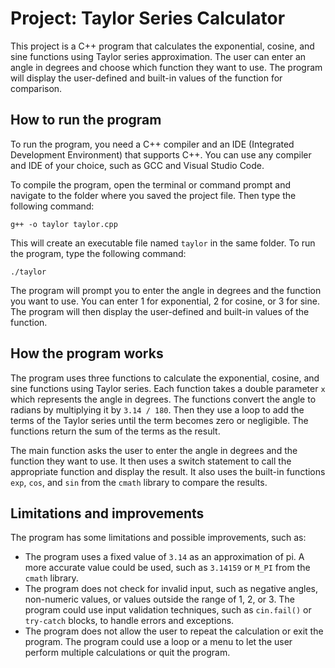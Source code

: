 # Project: Taylor Series Calculator

This project is a C++ program that calculates the exponential, cosine, and sine functions using Taylor series approximation. The user can enter an angle in degrees and choose which function they want to use. The program will display the user-defined and built-in values of the function for comparison.

## How to run the program

To run the program, you need a C++ compiler and an IDE (Integrated Development Environment) that supports C++. You can use any compiler and IDE of your choice, such as GCC and Visual Studio Code. 

To compile the program, open the terminal or command prompt and navigate to the folder where you saved the project file. Then type the following command:

`g++ -o taylor taylor.cpp`

This will create an executable file named `taylor` in the same folder. To run the program, type the following command:

`./taylor`

The program will prompt you to enter the angle in degrees and the function you want to use. You can enter 1 for exponential, 2 for cosine, or 3 for sine. The program will then display the user-defined and built-in values of the function.

## How the program works

The program uses three functions to calculate the exponential, cosine, and sine functions using Taylor series. Each function takes a double parameter `x` which represents the angle in degrees. The functions convert the angle to radians by multiplying it by `3.14 / 180`. Then they use a loop to add the terms of the Taylor series until the term becomes zero or negligible. The functions return the sum of the terms as the result.

The main function asks the user to enter the angle in degrees and the function they want to use. It then uses a switch statement to call the appropriate function and display the result. It also uses the built-in functions `exp`, `cos`, and `sin` from the `cmath` library to compare the results.

## Limitations and improvements

The program has some limitations and possible improvements, such as:

- The program uses a fixed value of `3.14` as an approximation of pi. A more accurate value could be used, such as `3.14159` or `M_PI` from the `cmath` library.
- The program does not check for invalid input, such as negative angles, non-numeric values, or values outside the range of 1, 2, or 3. The program could use input validation techniques, such as `cin.fail()` or `try-catch` blocks, to handle errors and exceptions.
- The program does not allow the user to repeat the calculation or exit the program. The program could use a loop or a menu to let the user perform multiple calculations or quit the program.

